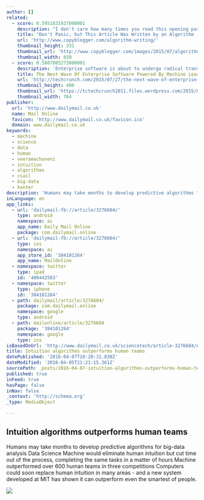```yaml
---
author: []
related:
  - score: 0.5951831937000001
    description: "I don't care how many times you read this opening paragraph. Study it word for word. Examine it frontwards and backwards. You won't be able to conclusively tell whether it was written by a human or machine. Don't believe me?"
    title: "Don't Panic, but This Article Was Written by an Algorithm - Copyblogger"
    url: 'http://www.copyblogger.com/algorithm-writing/'
    thumbnail_height: 331
    thumbnail_url: 'http://www.copyblogger.com/images/2015/07/algorithm-writing.jpg'
    thumbnail_width: 650
  - score: 0.5807803273000001
    description: 'Enterprise software is about to undergo radical transformation - a substantial change that will make the shift to software as a service (SaaS) look like a simple facelift. This transformation is being powered by machine learning. With machine learning, computers can process and mine data in real time to automatically discover insights and generate predictive models.'
    title: The Next Wave Of Enterprise Software Powered By Machine Learning
    url: 'http://techcrunch.com/2015/07/27/the-next-wave-of-enterprise-software-powered-by-machine-learning/'
    thumbnail_height: 400
    thumbnail_url: 'https://tctechcrunch2011.files.wordpress.com/2015/07/shutterstock_161234321-e1437940115315.jpg?w=764&h=400&crop=1'
    thumbnail_width: 764
publisher:
  url: 'http://www.dailymail.co.uk'
  name: Mail Online
  favicon: 'http://www.dailymail.co.uk/favicon.ico'
  domain: www.dailymail.co.uk
keywords:
  - machine
  - science
  - data
  - human
  - veeramachaneni
  - intuition
  - algorithms
  - csail
  - big-data
  - kanter
description: 'Humans may take months to develop predictive algorithms for big-data analysis Data Science Machine would eliminate human intuition but cut time out of the process, completing the same tasks in a matter of hours Machine outperformed over 600 human teams in three competitions Computers could soon replace human intuition in many areas - and a new system developed at MIT has shown it can outperform even the smartest of people.'
inLanguage: en
app_links:
  - url: 'dailymail-fb://article/3276604/'
    type: android
    namespace: ai
    app_name: Daily Mail Online
    package: com.dailymail.online
  - url: 'dailymail-fb://article/3276604/'
    type: ios
    namespace: ai
    app_store_id: '384101264'
    app_name: MailOnline
  - namespace: twitter
    type: ipad
    id: '400442503'
  - namespace: twitter
    type: iphone
    id: '384101264'
  - path: dailymail/article/3276604/
    package: com.dailymail.online
    namespace: google
    type: android
  - path: mailonline/article/3276604
    package: '384101264'
    namespace: google
    type: ios
isBasedOnUrl: 'http://www.dailymail.co.uk/sciencetech/article-3276604/Artificial-intelligence-breakthrough-intuition-algorithm-beats-humans-data-test.html'
title: Intuition algorithms outperforms human teams
datePublished: '2016-04-07T20:20:31.830Z'
dateModified: '2016-04-05T21:21:15.361Z'
sourcePath: _posts/2016-04-07-intuition-algorithms-outperforms-human-teams.md
published: true
inFeed: true
hasPage: false
inNav: false
_context: 'http://schema.org'
_type: MediaObject

---
```

<article style=""><h1>Intuition algorithms outperforms human teams</h1><p>Humans may take months to develop predictive algorithms for big-data analysis Data Science Machine would eliminate human intuition but cut time out of the process, completing the same tasks in a matter of hours Machine outperformed over 600 human teams in three competitions Computers could soon replace human intuition in many areas - and a new system developed at MIT has shown it can outperform even the smartest of people.</p><img src="http://i.dailymail.co.uk/i/pix/2015/10/16/22/238D02F400000578-0-image-a-6_1445031147321.jpg" /></article>
